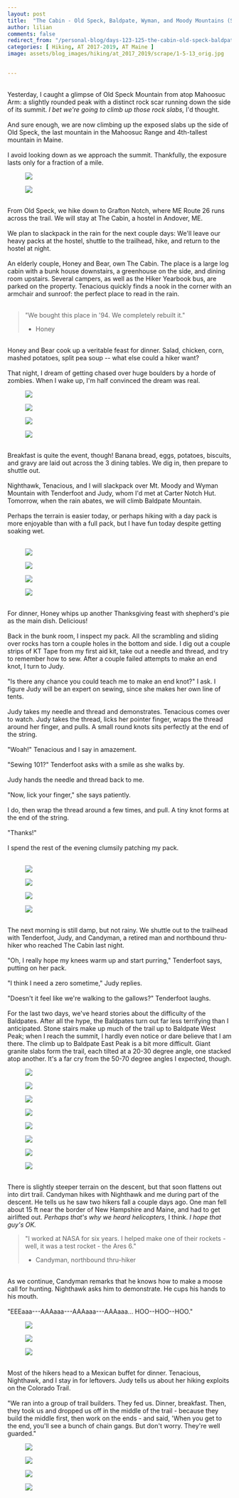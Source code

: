 ```yaml
---
layout: post  
title:  "The Cabin - Old Speck, Baldpate, Wyman, and Moody Mountains (Slackpacking from The Cabin): Days 123-125"  
author: lilian  
comments: false  
redirect_from: "/personal-blog/days-123-125-the-cabin-old-speck-baldpate-wyman-and-moody-mountains-slackpacking-from-the-cabin/"
categories: [ Hiking, AT 2017-2019, AT Maine ] 
image: assets/blog_images/hiking/at_2017_2019/scrape/1-5-13_orig.jpg 
                  

---
```

<a></a><br>Yesterday, I caught a glimpse of Old Speck Mountain from atop Mahoosuc Arm: a slightly rounded peak with a distinct rock scar running down the side of its summit. <em>I bet we're going to climb up those rock slabs,</em> I'd thought.<br><br>And sure enough, we are now climbing up the exposed slabs up the side of Old Speck, the last mountain in the Mahoosuc Range and 4th-tallest mountain in Maine.<br><br>I avoid looking down as we approach the summit. Thankfully, the exposure lasts only for a fraction of a mile.<br>

<figure><img src="{{site.baseurl}}/assets/blog_images/hiking/at_2017_2019/scrape/2-5-7_orig.jpg" ></figure>

<figure><img src="{{site.baseurl}}/assets/blog_images/hiking/at_2017_2019/scrape/3-5-8_orig.jpg" ></figure>

<a></a><br>From Old Speck, we hike down to Grafton Notch, where ME Route 26 runs across the trail. We will stay at The Cabin, a hostel in Andover, ME.<br><a></a><br>We plan to slackpack in the rain for the next couple days: We'll leave our heavy packs at the hostel, shuttle to the trailhead, hike, and return to the hostel at night.<br><a></a><br>An elderly couple, Honey and Bear, own The Cabin. The place is a large log cabin with a bunk house downstairs, a greenhouse on the side, and dining room upstairs. Several campers, as well as the Hiker Yearbook bus, are parked on the property. Tenacious quickly finds a nook in the corner with an armchair and sunroof: the perfect place to read in the rain.<br><br>

<blockquote>"We bought this place in '94. We completely rebuilt it."

- Honey</blockquote>

<a></a><br>Honey and Bear cook up a veritable feast for dinner. Salad, chicken, corn, mashed potatoes, split pea soup -- what else could a hiker want?<br><br>That night, I dream of getting chased over huge boulders by a horde of zombies. When I wake up, I'm half convinced the dream was real.&nbsp;

<figure><img src="{{site.baseurl}}/assets/blog_images/hiking/at_2017_2019/scrape/4-5-14_orig.jpg" ></figure>

<figure><img src="{{site.baseurl}}/assets/blog_images/hiking/at_2017_2019/scrape/5-5-12_orig.jpg" ></figure>

<figure><img src="{{site.baseurl}}/assets/blog_images/hiking/at_2017_2019/scrape/6-5-15_orig.jpg" ></figure>

<figure><img src="{{site.baseurl}}/assets/blog_images/hiking/at_2017_2019/scrape/7-5-16_orig.jpg" ></figure>

<a></a><br>Breakfast is quite the event, though! Banana bread, eggs, potatoes, biscuits, and gravy are laid out across the 3 dining tables. We dig in, then prepare to shuttle out.<br><a></a><br>Nighthawk, Tenacious, and I will slackpack over Mt. Moody and Wyman Mountain with Tenderfoot and Judy, whom I'd met at Carter Notch Hut. Tomorrow, when the rain abates, we will climb Baldpate Mountain.<br><a></a><br>Perhaps the terrain is easier today, or perhaps hiking with a day pack is more enjoyable than with a full pack, but I have fun today despite getting soaking wet.<br><br>

<figure><img src="{{site.baseurl}}/assets/blog_images/hiking/at_2017_2019/scrape/8-6-8_orig.jpg" ></figure>

<figure><img src="{{site.baseurl}}/assets/blog_images/hiking/at_2017_2019/scrape/9-6-1_orig.jpg" ></figure>

<figure><img src="{{site.baseurl}}/assets/blog_images/hiking/at_2017_2019/scrape/10-6-2_orig.jpg" ></figure>

<figure><img src="{{site.baseurl}}/assets/blog_images/hiking/at_2017_2019/scrape/11-6-3_orig.jpg" ></figure>

<a></a><br>For dinner, Honey whips up another Thanksgiving feast with shepherd's pie as the main dish. Delicious!<br><a></a><br>Back in the bunk room, I inspect my pack. All the scrambling and sliding over rocks has torn a couple holes in the bottom and side. I dig out a couple strips of KT Tape from my first aid kit, take out a needle and thread, and try to remember how to sew. After a couple failed attempts to make an end knot, I turn to Judy.<br><a></a><br>"Is there any chance you could teach me to make an end knot?" I ask. I figure Judy will be an expert on sewing, since she makes her own line of tents.<br><a></a><br>Judy takes my needle and thread and demonstrates. Tenacious comes over to watch. Judy takes the thread, licks her pointer finger, wraps the thread around her finger, and pulls. A small round knots sits perfectly at the end of the string.<br><a></a><br>"Woah!" Tenacious and I say in amazement.<br><a></a><br>"Sewing 101?" Tenderfoot asks with a smile as she walks by.<br><a></a><br>Judy hands the needle and thread back to me.<br><a></a><br>"Now, lick your finger," she says patiently.<br><a></a><br>I do, then wrap the thread around a few times, and pull. A tiny knot forms at the end of the string.<br><a></a><br>"Thanks!"<br><br>I spend the rest of the evening clumsily patching my pack.<br><br>

<figure><img src="{{site.baseurl}}/assets/blog_images/hiking/at_2017_2019/scrape/12-6-4_orig.jpg" ></figure>

<figure><img src="{{site.baseurl}}/assets/blog_images/hiking/at_2017_2019/scrape/13-6-5_orig.jpg" ></figure>

<figure><img src="{{site.baseurl}}/assets/blog_images/hiking/at_2017_2019/scrape/14-6-6_orig.jpg" ></figure>

<figure><img src="{{site.baseurl}}/assets/blog_images/hiking/at_2017_2019/scrape/15-6-7_orig.jpg" ></figure>

<a></a><br>The next morning is still damp, but not rainy. We shuttle out to the trailhead with Tenderfoot, Judy, and Candyman, a retired man and northbound thru-hiker who reached The Cabin last night.<br><a></a><br>"Oh, I really hope my knees warm up and start purring," Tenderfoot says, putting on her pack.<br><a></a><br>"I think I need a zero sometime," Judy replies.<br><a></a><br>"Doesn't it feel like we're walking to the gallows?" Tenderfoot laughs.<br><a></a><br>For the last two days, we've heard stories about the difficulty of the Baldpates. After all the hype, the Baldpates turn out far less terrifying than I anticipated. Stone stairs make up much of the trail up to Baldpate West Peak; when I reach the summit, I hardly even notice or dare believe that I am there. The climb up to Baldpate East Peak is a bit more difficult. Giant granite slabs form the trail, each tilted at a 20-30 degree angle, one stacked atop another. It's a far cry from the 50-70 degree angles I expected, though.<br>

<figure><img src="{{site.baseurl}}/assets/blog_images/hiking/at_2017_2019/scrape/img-8399_orig.jpg" ></figure>

<figure><img src="{{site.baseurl}}/assets/blog_images/hiking/at_2017_2019/scrape/img-8401_orig.jpg" ></figure>

<figure><img src="{{site.baseurl}}/assets/blog_images/hiking/at_2017_2019/scrape/img-8402_orig.jpg" ></figure>

<figure><img src="{{site.baseurl}}/assets/blog_images/hiking/at_2017_2019/scrape/img-8403_orig.jpg" ></figure>

<figure><img src="{{site.baseurl}}/assets/blog_images/hiking/at_2017_2019/scrape/img-8404_orig.jpg" ></figure>

<figure><img src="{{site.baseurl}}/assets/blog_images/hiking/at_2017_2019/scrape/img-8405_orig.jpg" ></figure>

<figure><img src="{{site.baseurl}}/assets/blog_images/hiking/at_2017_2019/scrape/img-8406_orig.jpg" ></figure>

<figure><img src="{{site.baseurl}}/assets/blog_images/hiking/at_2017_2019/scrape/img-8407_orig.jpg" ></figure>

<a></a><br>There is slightly steeper terrain on the descent, but that soon flattens out into dirt trail. Candyman hikes with Nighthawk and me during part of the descent. He tells us he saw two hikers fall a couple days ago. One man fell about 15 ft near the border of New Hampshire and Maine, and had to get airlifted out. <em>Perhaps that's why we heard helicopters,</em> I think. <em>I hope that guy's OK.</em><br>

<blockquote>"I worked at NASA for six years. I helped make one of their rockets - well, it was a test rocket - the Ares 6."

- Candyman, northbound thru-hiker</blockquote>

<a></a><br>As we continue, Candyman remarks that he knows how to make a moose call for hunting. Nighthawk asks him to demonstrate. He cups his hands to his mouth.<br><br>"EEEaaa---AAAaaa---AAAaaa---AAAaaa... HOO--HOO--HOO."<br>

<figure><img src="{{site.baseurl}}/assets/blog_images/hiking/at_2017_2019/scrape/img-8408_orig.jpg" ></figure>

<figure><img src="{{site.baseurl}}/assets/blog_images/hiking/at_2017_2019/scrape/img-8410_orig.jpg" ></figure>

<figure><img src="{{site.baseurl}}/assets/blog_images/hiking/at_2017_2019/scrape/img-8412_orig.jpg" ></figure>

<a></a><br>Most of the hikers head to a Mexican buffet for dinner. Tenacious, Nighthawk, and I stay in for leftovers. Judy tells us about her hiking exploits on the Colorado Trail.<br><a></a><br>"We ran into a group of trail builders. They fed us. Dinner, breakfast. Then, they took us and dropped us off in the middle of the trail - because they build the middle first, then work on the ends - and said, 'When you get to the end, you'll see a bunch of chain gangs. But don't worry. They're well guarded."<br>

<figure><img src="{{site.baseurl}}/assets/blog_images/hiking/at_2017_2019/scrape/img-8414_orig.jpg" ></figure>

<figure><img src="{{site.baseurl}}/assets/blog_images/hiking/at_2017_2019/scrape/img-8417_orig.jpg" ></figure>

<figure><img src="{{site.baseurl}}/assets/blog_images/hiking/at_2017_2019/scrape/img-8418_orig.jpg" ></figure>

<figure><img src="{{site.baseurl}}/assets/blog_images/hiking/at_2017_2019/scrape/img-9521_4_orig.jpg" ></figure>